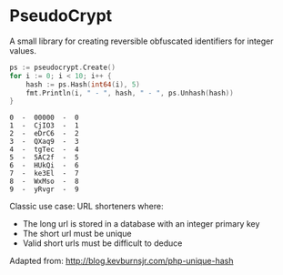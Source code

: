 PseudoCrypt
===========

A small library for creating reversible obfuscated identifiers for integer values.

```go
ps := pseudocrypt.Create()
for i := 0; i < 10; i++ {
    hash := ps.Hash(int64(i), 5)
    fmt.Println(i, " - ", hash, " - ", ps.Unhash(hash))
}
```

```
0  -  00000  -  0
1  -  CjIO3  -  1
2  -  eDrC6  -  2
3  -  QXaq9  -  3
4  -  tgTec  -  4
5  -  5AC2f  -  5
6  -  HUkQi  -  6
7  -  ke3El  -  7
8  -  WxMso  -  8
9  -  yRvgr  -  9
```

Classic use case: URL shorteners where:
* The long url is stored in a database with an integer primary key
* The short url must be unique
* Valid short urls must be difficult to deduce

Adapted from: http://blog.kevburnsjr.com/php-unique-hash